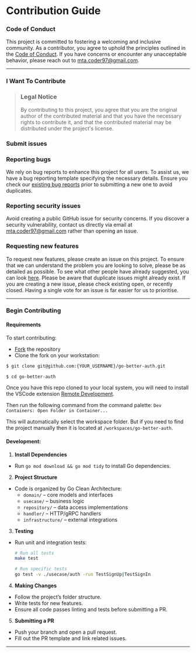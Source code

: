 # Contribution Guide

### Code of Conduct

This project is committed to fostering a welcoming and inclusive community. As a contributor,
you agree to uphold the principles outlined in the [Code of Conduct](./CODE_OF_CONDUCT.md). If
you have concerns or encounter any unacceptable behavior, please reach out to mta.coder97@gmail.com.

---

### I Want To Contribute

> ### Legal Notice
>
> By contributing to this project, you agree that you are the original author of the contributed material and that you have the necessary rights to contribute it, and that the contributed material may be distributed under the project's license.

### Submit issues

### Reporting bugs

We rely on bug reports to enhance this project for all users. To assist us, we have a bug reporting template specifying the necessary details. Ensure you check our [existing bug reports](https://github.com/m-ta97/go-better-auth/issues?q=is%3Aissue+is%3Aopen+label%3Abug) prior to submitting a new one to avoid duplicates.

### Reporting security issues

Avoid creating a public GitHub issue for security concerns. If you discover a security vulnerability, contact us directly via email at mta.coder97@gmail.com rather than opening an issue.

### Requesting new features

To request new features, please create an issue on this project.
To ensure that we can understand the problem you are looking to solve, please be as detailed as possible.
To see what other people have already suggested, you can look [here](https://github.com/GoBetterAuth/go-better-auth/issues?q=is%3Aissue+is%3Aopen+label%3Aenhancement).
Please be aware that duplicate issues might already exist. If you are creating a new issue, please check existing open, or recently closed. Having a single vote for an issue is far easier for us to prioritise.

---

### Begin Contributing

#### Requirements

To start contributing:

- [Fork](https://docs.github.com/en/github/getting-started-with-github/fork-a-repo) the repository
- Clone the fork on your workstation:

```bash
$ git clone git@github.com:{YOUR_USERNAME}/go-better-auth.git

$ cd go-better-auth
```

Once you have this repo cloned to your local system, you will need to install the VSCode extension [Remote Development](https://marketplace.visualstudio.com/items?itemName=ms-vscode-remote.vscode-remote-extensionpack).

Then run the following command from the command palette:
`Dev Containers: Open Folder in Container...`

This will automatically select the workspace folder. But if you need to find the project manually then it is located at `/workspaces/go-better-auth`.

#### Development:

1. **Install Dependencies**

- Run `go mod download && go mod tidy` to install Go dependencies.

2. **Project Structure**

- Code is organized by Go Clean Architecture:
  - `domain/` – core models and interfaces
  - `usecase/` – business logic
  - `repository/` – data access implementations
  - `handler/` – HTTP/gRPC handlers
  - `infrastructure/` – external integrations

3. **Testing**

- Run unit and integration tests:

  ```bash
  # Run all tests
  make test

  # Run specific tests
  go test -v ./usecase/auth -run TestSignUp|TestSignIn
  ```

4. **Making Changes**

- Follow the project’s folder structure.
- Write tests for new features.
- Ensure all code passes linting and tests before submitting a PR.

5. **Submitting a PR**

- Push your branch and open a pull request.
- Fill out the PR template and link related issues.

---
